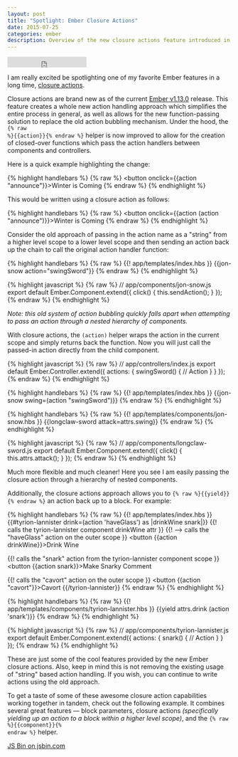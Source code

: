 ```yaml
---
layout: post
title: "Spotlight: Ember Closure Actions"
date: 2015-07-25
categories: ember
description: Overview of the new closure actions feature introduced in the Ember v1.13.0 release
---
```


<iframe
  width="178" height="24" style="border:0px"
  src="https://mixonic.github.io/ember-community-versions/2015/07/25/ember-closure-actions.html">
</iframe>

I am really excited be spotlighting one of my favorite Ember features in a long time, [closure actions](http://emberjs.com/blog/2015/06/12/ember-1-13-0-released.html#toc_closure-actions).

Closure actions are brand new as of the current [Ember v1.13.0](https://github.com/emberjs/ember.js/releases/tag/v1.13.0) release. This feature creates a whole new action handling approach which simplifies the entire process in general, as well as allows for the new function-passing solution to replace the old action bubbling mechanism. Under the hood, the <code class="inline-code">{% raw %}{{action}}{% endraw %}</code> helper is now improved to allow for the creation of closed-over functions which pass the action handlers between components and controllers.

Here is a quick example highlighting the change:

{% highlight handlebars %}
{% raw %}
<button onclick={{action "announce"}}>Winter is Coming</button>
{% endraw %}
{% endhighlight %}

This would be written using a closure action as follows:

{% highlight handlebars %}
{% raw %}
<button onclick={{action (action "announce")}}>Winter is Coming</button>
{% endraw %}
{% endhighlight %}

Consider the old approach of passing in the action name as a "string" from a higher level scope to a lower level scope and then sending an action back up the chain to call the original action handler function:

{% highlight handlebars %}
{% raw %}
{{! app/templates/index.hbs }}
{{jon-snow action="swingSword"}}
{% endraw %}
{% endhighlight %}

{% highlight javascript %}
{% raw %}
// app/components/jon-snow.js
export default Ember.Component.extend({
  click() {
    this.sendAction();
  }
});
{% endraw %}
{% endhighlight %}

*Note: this old system of action bubbling quickly falls apart when attempting to pass an action through a nested hierarchy of components.*

With closure actions, the <code class="inline-code">(action)</code> helper wraps the action in the current scope and simply returns back the function. Now you will just call the passed-in action directly from the child component.

{% highlight javascript %}
{% raw %}
// app/controllers/index.js
export default Ember.Controller.extend({
  actions: {
    swingSword() {
      // Action
    }
  }
});
{% endraw %}
{% endhighlight %}

{% highlight handlebars %}
{% raw %}
{{! app/templates/index.hbs }}
{{jon-snow swing=(action "swingSword")}}
{% endraw %}
{% endhighlight %}

{% highlight handlebars %}
{% raw %}
{{! app/templates/components/jon-snow.hbs }}
{{longclaw-sword attack=attrs.swing}}
{% endraw %}
{% endhighlight %}

{% highlight javascript %}
{% raw %}
// app/components/longclaw-sword.js
export default Ember.Component.extend({
  click() {
    this.attrs.attack();
  }
});
{% endraw %}
{% endhighlight %}

Much more flexible and much cleaner! Here you see I am easily passing the closure action through a hierarchy of nested components.

Additionally, the closure actions approach allows you to <code class="inline-code">{% raw %}{{yield}}{% endraw %}</code> an action back up to a block. For example:

{% highlight handlebars %}
{% raw %}
{{! app/templates/index.hbs }}
{{#tyrion-lannister drink=(action 'haveGlass') as |drinkWine snark|}}
  {{! calls the tyrion-lannister component drinkWine attr }}
  {{!   --> calls the "haveGlass" action on the outer scope }}
  <button {{action drinkWine}}>Drink Wine</button>

  {{! calls the "snark" action from the tyrion-lannister component scope }}
  <button {{action snark}}>Make Snarky Comment</button>

  {{! calls the "cavort" action on the outer scope }}
  <button {{action "cavort"}}>Cavort</button>
{{/tyrion-lannister}}
{% endraw %}
{% endhighlight %}

{% highlight handlebars %}
{% raw %}
{{! app/templates/components/tyrion-lannister.hbs }}
{{yield attrs.drink (action 'snark')}}
{% endraw %}
{% endhighlight %}

{% highlight javascript %}
{% raw %}
// app/components/tyrion-lannister.js
export default Ember.Component.extend({
  actions: {
    snark() {
      // Action
    }
  }
});
{% endraw %}
{% endhighlight %}

These are just some of the cool features provided by the new Ember closure actions. Also, keep in mind this is not removing the existing usage of "string" based action handling. If you wish, you can continue to write actions using the old approach.

To get a taste of some of these awesome closure action capabilities working together in tandem, check out the following example. It combines several great features &mdash; block parameters, closure actions *(specifically yielding up an action to a block within a higher level scope)*, and the <code class="inline-code">{% raw %}{{component}}{% endraw %}</code> helper.

<a class="jsbin-embed" href="http://emberjs.jsbin.com/dejegu/2/embed?html,js,output">JS Bin on jsbin.com</a><script src="http://static.jsbin.com/js/embed.min.js?3.34.1"></script>
